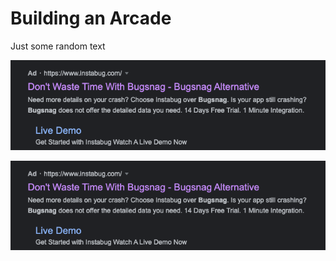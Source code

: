 <!--
published: true
path: building-an-arcade
-->
# Building an Arcade

Just some random text

![bugsnag](https://raw.githubusercontent.com/wamphlett/test-blog/master/ultracade/bugsnag-slander.png)

<div class="double images">
  <img src="./bugsnag-slander.png" />
</div>
